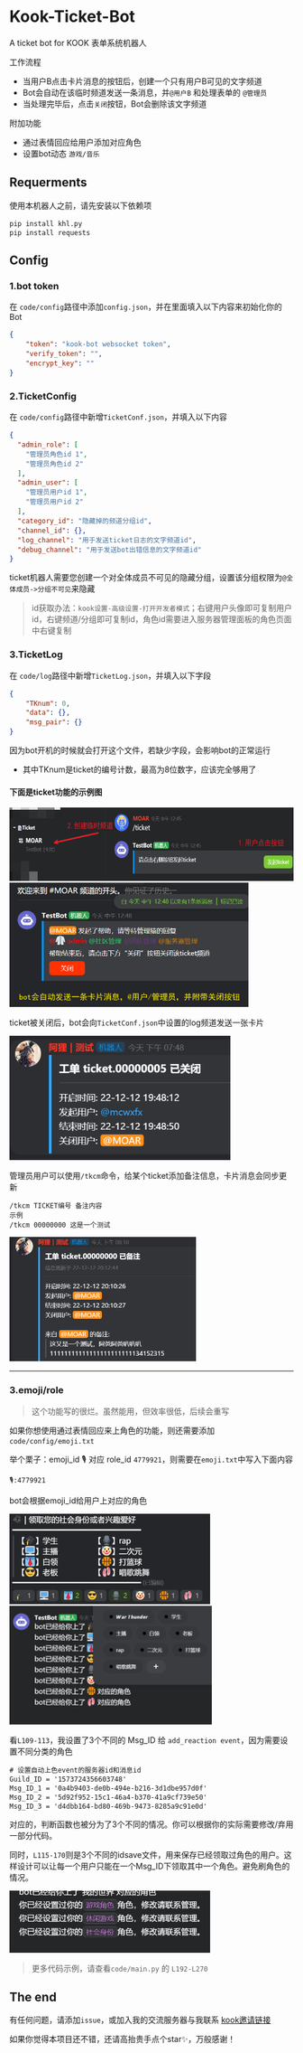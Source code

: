 # Kook-Ticket-Bot
A ticket bot for KOOK 表单系统机器人

工作流程
* 当用户B点击卡片消息的按钮后，创建一个只有用户B可见的文字频道
* Bot会自动在该临时频道发送一条消息，并`@用户B` 和处理表单的 `@管理员`
* 当处理完毕后，点击`关闭`按钮，Bot会删除该文字频道

附加功能
* 通过表情回应给用户添加对应角色
* 设置bot动态 `游戏/音乐`

## Requerments

使用本机器人之前，请先安装以下依赖项

```
pip install khl.py
pip install requests
```

## Config
### 1.bot token
在 `code/config`路径中添加`config.json`，并在里面填入以下内容来初始化你的Bot

```json
{
    "token": "kook-bot websocket token",
    "verify_token": "",
    "encrypt_key": ""
}
```

### 2.TicketConfig

在 `code/config`路径中新增`TicketConf.json`，并填入以下内容

```json
{
  "admin_role": [
    "管理员角色id 1",
    "管理员角色id 2"
  ],
  "admin_user": [
    "管理员用户id 1",
    "管理员用户id 2"
  ],
  "category_id": "隐藏掉的频道分组id",
  "channel_id": {},
  "log_channel": "用于发送ticket日志的文字频道id",
  "debug_channel": "用于发送bot出错信息的文字频道id"
}
```
ticket机器人需要您创建一个对全体成员不可见的隐藏分组，设置该分组权限为`@全体成员->分组不可见`来隐藏

>id获取办法：`kook设置-高级设置-打开开发者模式`；右键用户头像即可复制用户id，右键频道/分组即可复制id，角色id需要进入服务器管理面板的角色页面中右键复制

### 3.TicketLog

在 `code/log`路径中新增`TicketLog.json`，并填入以下字段

```json
{
    "TKnum": 0,
    "data": {},
    "msg_pair": {}
}
```

因为bot开机的时候就会打开这个文件，若缺少字段，会影响bot的正常运行

* 其中TKnum是ticket的编号计数，最高为8位数字，应该完全够用了

#### 下面是ticket功能的示例图

<img src="./screenshots/tk1.png" wight="300px" height="130px">

<img src="./screenshots/tk2.png" wight="350px" height="220px">

ticket被关闭后，bot会向`TicketConf.json`中设置的log频道发送一张卡片

<img src="./screenshots/tk3.png" wight="350px" height="220px">

管理员用户可以使用`/tkcm`命令，给某个ticket添加备注信息，卡片消息会同步更新
```
/tkcm TICKET编号 备注内容
示例
/tkcm 00000000 这是一个测试
```

<img src="./screenshots/tk4.png" wight="350px" height="220px">

----

### 3.emoji/role

>这个功能写的很烂。虽然能用，但效率很低，后续会重写

如果你想使用通过表情回应来上角色的功能，则还需要添加 `code/config/emoji.txt`

举个栗子：emoji_id 🎙 对应 role_id `4779921`，则需要在`emoji.txt`中写入下面内容
```
🎙:4779921
```
bot会根据emoji_id给用户上对应的角色

<img src="./screenshots/role2.png" wight="250px" height="160px">

<img src="./screenshots/role1.png" wight="350px" height="210px">

看`L109-113`，我设置了3个不同的 Msg_ID 给 `add_reaction event`，因为需要设置不同分类的角色
```
# 设置自动上色event的服务器id和消息id
Guild_ID = '1573724356603748'
Msg_ID_1 = '0a4b9403-de0b-494e-b216-3d1dbe957d0f'
Msg_ID_2 = '5d92f952-15c1-46a4-b370-41a9cf739e50'
Msg_ID_3 = 'd4dbb164-bd80-469b-9473-8285a9c91e0d'
```
对应的，判断函数也被分为了3个不同的情况。你可以根据你的实际需要修改/弃用一部分代码。

同时，`L115-170`则是3个不同的idsave文件，用来保存已经领取过角色的用户。这样设计可以让每一个用户只能在一个Msg_ID下领取其中一个角色。避免刷角色的情况。

<img src="./screenshots/role3.png" wight="200px" height="110px">

>更多代码示例，请查看`code/main.py` 的 `L192-L270`

## The end
有任何问题，请添加`issue`，或加入我的交流服务器与我联系 [kook邀请链接](https://kook.top/gpbTwZ)

如果你觉得本项目还不错，还请高抬贵手点个star✨，万般感谢！